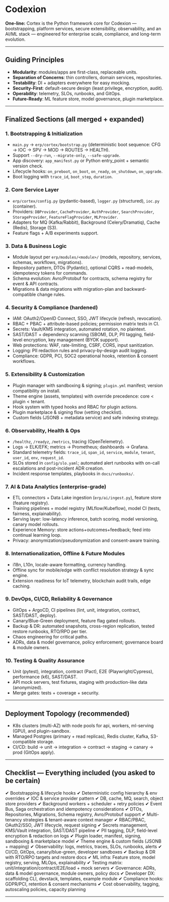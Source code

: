 # Codexion 

**One-line:** Cortex is the Python framework core for Codexion — bootstrapping, platform services, secure extensibility, observability, and an AI/ML stack — engineered for enterprise scale, compliance, and long-term evolution.

---

## Guiding Principles

* **Modularity**: modules/apps are first-class, replaceable units.
* **Separation of Concerns**: thin controllers, domain services, repositories.
* **Testability**: DI + adapters everywhere for easy mocking.
* **Security-First**: default-secure design (least privilege, encryption, audit).
* **Operability**: telemetry, SLOs, runbooks, and GitOps.
* **Future-Ready**: ML feature store, model governance, plugin marketplace.

---

## Finalized Sections (all merged + expanded)

### 1. Bootstrapping & Initialization

* `main.py` → `erp/cortex/bootstrap.py` (deterministic boot sequence: CFG → IOC → SPV → MOD → ROUTES → HEALTH).
* Support `--dry-run`, `--migrate-only`, `--safe-upgrade`.
* App discovery: `app_manifest.py` or Python entry\_point + semantic version check.
* Lifecycle hooks: `on_preboot`, `on_boot`, `on_ready`, `on_shutdown`, `on_upgrade`.
* Boot logging with `trace_id`, `boot_step`, `duration`.

### 2. Core Service Layer

* `erp/cortex/config.py` (pydantic-based), `logger.py` (structured), `ioc.py` (container).
* Providers: `DBProvider`, `CacheProvider`, `AuthProvider`, `SearchProvider`, `StorageProvider`, `FeatureFlagProvider`, `MLProvider`.
* Adapters for MQ (Kafka/Rabbit), Background (Celery/Dramatiq), Cache (Redis), Storage (S3).
* Feature flags + A/B experiments support.

### 3. Data & Business Logic

* Module layout per `erp/modules/<module>/` (models, repository, services, schemas, workflows, migrations).
* Repository pattern, DTOs (Pydantic), optional CQRS + read-models, idempotency tokens for commands.
* Schema evolution: Avro/Protobuf for contracts, schema registry for event & API contracts.
* Migrations & data migrations with migration-plan and backward-compatible change rules.

### 4. Security & Compliance (hardened)

* IAM: OAuth2/OpenID Connect, SSO, JWT lifecycle (refresh, revocation).
* RBAC + PBAC + attribute-based policies; permission matrix tests in CI.
* Secrets: Vault/KMS integration, automated rotation, no plaintext.
* SAST/DAST + dependency scanning (SBOM), DLP, PII tagging, field-level encryption, key management (BYOK support).
* Web protections: WAF, rate-limiting, CSRF, CORS, input sanitization.
* Logging: PII redaction rules and privacy-by-design audit logging.
* Compliance: GDPR, PCI, SOC2 operational hooks, retention & consent workflows.

### 5. Extensibility & Customization

* Plugin manager with sandboxing & signing; `plugin.yml` manifest; version compatibility on install.
* Theme engine (assets, templates) with override precedence: core < plugin < tenant.
* Hook system with typed hooks and RBAC for plugin actions.
* Plugin marketplace & signing flow (vetting checklist).
* Custom fields (JSONB + metadata service) and safe indexing strategy.

### 6. Observability, Health & Ops

* `/healthz`, `/readyz`, `/metrics`, tracing (OpenTelemetry).
* Logs → ELK/EFK; metrics → Prometheus; dashboards → Grafana.
* Standard telemetry fields: `trace_id`, `span_id`, `service`, `module`, `tenant`, `user_id`, `env`, `request_id`.
* SLOs stored in `config/slo.yaml`; automated alert runbooks with on-call escalations and post-incident ADR creation.
* Incident response templates, playbooks in `docs/runbooks/`.

### 7. AI & Data Analytics (enterprise-grade)

* ETL connectors + Data Lake ingestion (`erp/ai/ingest.py`), feature store (feature registry).
* Training pipelines + model registry (MLflow/Kubeflow), model CI (tests, fairness, explainability).
* Serving layer: low-latency inference, batch scoring, model versioning, canary model rollouts.
* Experience Memory: store actions+outcomes+feedback; feed into continual learning loop.
* Privacy: anonymization/pseudonymization and consent-aware training.

### 8. Internationalization, Offline & Future Modules

* i18n, L10n, locale-aware formatting, currency handling.
* Offline sync for mobile/edge with conflict resolution strategy & sync engine.
* Extension readiness for IoT telemetry, blockchain audit trails, edge caching.

### 9. DevOps, CI/CD, Reliability & Governance

* GitOps + ArgoCD, CI pipelines (lint, unit, integration, contract, SAST/DAST, deploy).
* Canary/Blue-Green deployment, feature flag gated rollouts.
* Backup & DR: automated snapshots, cross-region replication, tested restore runbooks, RTO/RPO per tier.
* Chaos engineering for critical paths.
* ADRs, data & model governance, policy enforcement; governance board & module owners.

### 10. Testing & Quality Assurance

* Unit (pytest), integration, contract (Pact), E2E (Playwright/Cypress), performance (k6), SAST/DAST.
* API mock servers, test fixtures, staging with production-like data (anonymized).
* Merge gates: tests + coverage + security.

---

## Deployment Topology (recommended)

* K8s clusters (multi-AZ) with node pools for api, workers, ml-serving (GPU), and plugin-sandbox.
* Managed Postgres (primary + read replicas), Redis cluster, Kafka, S3-compatible storage.
* CI/CD: build → unit → integration → contract → staging → canary → prod (GitOps apply).

---

## Checklist — **Everything included** (you asked to be certain)

✔ Bootstrapping & lifecycle hooks
✔ Deterministic config hierarchy & env overrides
✔ IOC & service provider pattern
✔ DB, cache, MQ, search, object store providers
✔ Background workers + scheduler + retry policies
✔ Event Bus, Saga orchestration and idempotency considerations
✔ DTOs, Repositories, Migrations, Schema registry, Avro/Protobuf support
✔ Multi-tenancy strategies & tenant-aware context manager
✔ RBAC/PBAC, OAuth2/SSO, JWT lifecycle, request signing
✔ Secrets management, KMS/Vault integration, SAST/DAST pipeline
✔ PII tagging, DLP, field-level encryption & redaction on logs
✔ Plugin loader, manifest, signing, sandboxing & marketplace model
✔ Theme engine & custom fields (JSONB + mapping)
✔ Observability: logs, metrics, traces, SLOs, runbooks, alerts
✔ CI/CD, GitOps, canary/blue-green, developer sandboxes
✔ Backup & DR with RTO/RPO targets and restore docs
✔ ML infra: Feature store, model registry, serving, MLOps, explainability
✔ Testing matrix: unit/integration/contract/E2E/load + mock servers
✔ Governance: ADRs, data & model governance, module owners, policy docs
✔ Developer DX: scaffolding CLI, devstack, templates, example module
✔ Compliance hooks: GDPR/PCI, retention & consent mechanisms
✔ Cost observability, tagging, autoscaling policies, capacity planning

---
